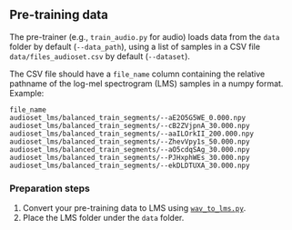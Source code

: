 ## Pre-training data

The pre-trainer (e.g., `train_audio.py` for audio) loads data from the `data` folder by default (`--data_path`), using a list of samples in a CSV  file `data/files_audioset.csv` by default (`--dataset`).

The CSV file should have a `file_name` column containing the relative pathname of the log-mel spectrogram (LMS) samples in a numpy format. Example:

```
file_name
audioset_lms/balanced_train_segments/--aE2O5G5WE_0.000.npy
audioset_lms/balanced_train_segments/--cB2ZVjpnA_30.000.npy
audioset_lms/balanced_train_segments/--aaILOrkII_200.000.npy
audioset_lms/balanced_train_segments/--ZhevVpy1s_50.000.npy
audioset_lms/balanced_train_segments/--aO5cdqSAg_30.000.npy
audioset_lms/balanced_train_segments/--PJHxphWEs_30.000.npy
audioset_lms/balanced_train_segments/--ekDLDTUXA_30.000.npy
```

### Preparation steps

1. Convert your pre-training data to LMS using [`wav_to_lms.py`](../wav_to_lms.py).
2. Place the LMS folder under the `data` folder.
